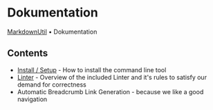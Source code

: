 # Dokumentation

[MarkdownUtil](../README.md) • Dokumentation

## Contents

- [Install / Setup](./Install/README.md) - How to install the command line tool
- [Linter](./Linter/README.md) - Overview of the included Linter and it's rules to satisfy our demand for correctness
- Automatic Breadcrumb Link Generation - because we like a good navigation
